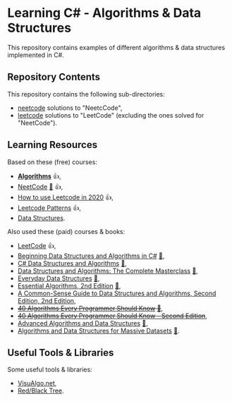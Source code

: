 # Learning C# - Algorithms & Data Structures

This repository contains examples of different algorithms & data structures implemented in C#. 

## Repository Contents

This repository contains the following sub-directories:

- [neetcode](https://github.com/sswietoniowski/learning-csharp-algorithms-and-data-structures/tree/master/neetcode) solutions to "NeetcCode",
- [leetcode](https://github.com/sswietoniowski/learning-csharp-algorithms-and-data-structures/tree/master/leetcode) solutions to "LeetCode" (excluding the ones solved for "NeetCode").

## Learning Resources

Based on these (free) courses:

- **[Algorithms](https://youtube.com/playlist?list=PLDN4rrl48XKpZkf03iYFl-O29szjTrs_O)** :+1:,
- [NeetCode](https://neetcode.io/) [:file_folder:](https://github.com/neetcode-gh/leetcode) :+1:,
- [How to use Leetcode in 2020](https://youtu.be/6jf6SK9qWBc) :+1:,
- [Leetcode Patterns](https://seanprashad.com/leetcode-patterns/) :+1:,
- [Data Structures](https://youtube.com/playlist?list=PLI1t_8YX-Apv-UiRlnZwqqrRT8D1RhriX).

Also used these (paid) courses & books:

- [LeetCode](https://leetcode.com/) :+1:,
- [Beginning Data Structures and Algorithms in C#](https://learning.oreilly.com/videos/beginning-data-structures/9781789610352/) [:file_folder:](https://github.com/PacktPublishing/Beginning-Data-Structures-and-Algorithms-in-C-Sharp),
- [C# Data Structures and Algorithms](https://learning.oreilly.com/library/view/c-data-structures/9781788833738/) [:file_folder:](https://github.com/PacktPublishing/C-Sharp-Data-Structures-and-Algorithms),
- [Data Structures and Algorithms: The Complete Masterclass](https://learning.oreilly.com/videos/data-structures-and/9781801078504/) [:file_folder:](https://github.com/PacktPublishing/Data-Structures-and-Algorithms-The-Complete-Masterclass),
- [Everyday Data Structures](https://learning.oreilly.com/library/view/everyday-data-structures/9781787121041/) [:file_folder:](https://github.com/packtpublishing/everyday-data-structures),
- [Essential Algorithms, 2nd Edition](https://learning.oreilly.com/library/view/essential-algorithms-2nd/9781119575993/) [:file_folder:](https://www.wiley.com/en-ie/Essential+Algorithms:+A+Practical+Approach+to+Computer+Algorithms+Using+Python+and+C%23,+2nd+Edition-p-9781119575993#downloads-section),
- [A Common-Sense Guide to Data Structures and Algorithms, Second Edition, 2nd Edition](https://learning.oreilly.com/library/view/a-common-sense-guide/9781680508048/),
- ~~[40 Algorithms Every Programmer Should Know](https://learning.oreilly.com/library/view/40-algorithms-every/9781789801217/) [:file_folder:](https://github.com/packtpublishing/40-algorithms-every-programmer-should-know)~~,
- ~~[40 Algorithms Every Programmer Should Know - Second Edition](https://learning.oreilly.com/library/view/40-algorithms-every/9781803247762/)~~,
- [Advanced Algorithms and Data Structures](https://learning.oreilly.com/library/view/advanced-algorithms-and/9781617295485/) [:file_folder:](https://www.manning.com/downloads/2097),
- [Algorithms and Data Structures for Massive Datasets](https://learning.oreilly.com/library/view/algorithms-and-data/9781617298035/) [:file_folder:](https://www.manning.com/downloads/2489).

## Useful Tools & Libraries

Some useful tools & libraries:

- [VisuAlgo.net](https://visualgo.net/en),
- [Red/Black Tree](https://www.cs.usfca.edu/~galles/visualization/RedBlack.html).
